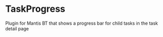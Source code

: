 # TaskProgress
Plugin for Mantis BT that shows a progress bar for child tasks in the task detail page
